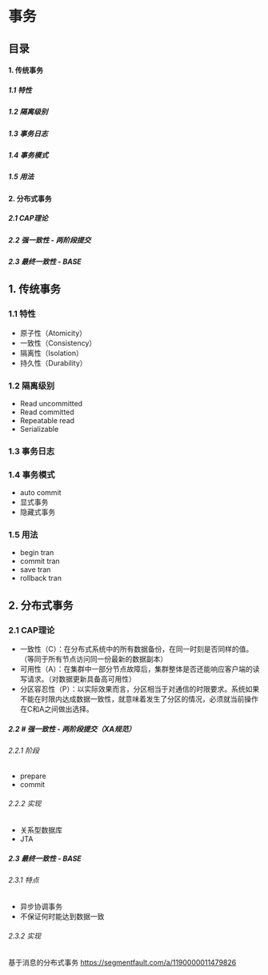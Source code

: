 # 事务
## 目录
#### 1. 传统事务
##### 1.1 特性
##### 1.2 隔离级别
##### 1.3 事务日志
##### 1.4 事务模式
##### 1.5 用法

#### 2. 分布式事务
##### 2.1 CAP理论
##### 2.2 强一致性 - 两阶段提交
##### 2.3 最终一致性 - BASE

## 1. 传统事务
### 1.1 特性
+ 原子性（Atomicity）
+ 一致性（Consistency）
+ 隔离性（Isolation）
+ 持久性（Durability）

### 1.2 隔离级别
+ Read uncommitted
+ Read committed
+ Repeatable read
+ Serializable

### 1.3 事务日志

### 1.4 事务模式
+ auto commit
+ 显式事务
+ 隐藏式事务
### 1.5 用法
+ begin tran
+ commit tran
+ save tran
+ rollback tran

## 2. 分布式事务

### 2.1 CAP理论

+ 一致性（C）：在分布式系统中的所有数据备份，在同一时刻是否同样的值。（等同于所有节点访问同一份最新的数据副本）  
+ 可用性（A）：在集群中一部分节点故障后，集群整体是否还能响应客户端的读写请求。（对数据更新具备高可用性）  
+ 分区容忍性（P）：以实际效果而言，分区相当于对通信的时限要求。系统如果不能在时限内达成数据一致性，就意味着发生了分区的情况，必须就当前操作在C和A之间做出选择。

##### 2.2 # 强一致性 - 两阶段提交（XA规范）
###### 2.2.1 阶段
+ prepare
+ commit

###### 2.2.2 实现
+ 关系型数据库
+ JTA

##### 2.3 最终一致性 - BASE
###### 2.3.1 特点
+ 异步协调事务
+ 不保证何时能达到数据一致

###### 2.3.2 实现
基于消息的分布式事务
https://segmentfault.com/a/1190000011479826


